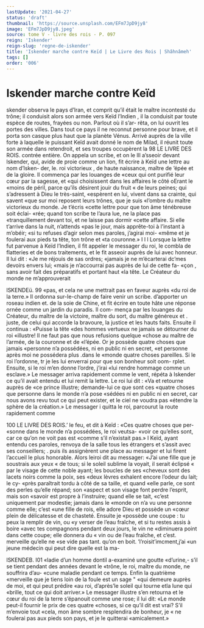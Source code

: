 ```yaml
---
lastUpdate: '2021-04-27'
status: 'draft'
thumbnail: 'https://source.unsplash.com/EFm7JpD9jy8'
image: 'EFm7JpD9jy8.jpeg'
source: tome V - livre des rois - P. 097
reign: 'Iskender'
reign-slug: 'regne-de-iskender'
title: 'Iskender marche contre Keïd | Le Livre des Rois | Shâhnâmeh'
tags: []
order: '006'
---
```


# Iskender marche contre Keïd

skender observa le pays d’lran, et comprit qu’il
était le maître incontesté du trône; il conduisit alors
son armée vers Keïd l’lndien , il la conduisit par toute
espèce de routes, frayées ou non. Parlout où il s’ar-
rêta, on lui ouvrit les portes des villes. Dans tout ce pays il ne reconnut personne pour brave, et il porta son casque plus haut que la planète Vénus. Arrivé auprès de la ville forte à laquelle le puissant Keïd
avait donné le nom de Milad, il réunit toute son armée dans retendroit, et ses troupes occupèrent la
98 LE LIVRE DES ROIS.
contrée entière. On appela un scribe, et on le lll a’sseoir devant lskender, qui, avide de proie comme un lion, fit écrire à Keïd une lettre au nom d’lsken-
der, le. roi victorieux , de haute naissance, maître de
’épée et de la gloire. Il commença par les louanges
de «ceux qui ont purifié leur cœur par la sagesse, et
«qui choisissent dans les affaires le côté oErant le
«moins de péril, parce qu’ils désirent jouir du fruit
« de leurs peines; qui s’adressent à Dieu le très-saint,
«espèrent en lui, vivent dans sa crainte, qui savent
«que sur moi reposent leurs trônes, que je suis «l’ombre du maître victorieux du monde. Je t’écris
«cette lettre pour que ton âme ténébreuse soit éclai-
«rée; quand ton scribe te l’aura lue, ne la place pas «tranquillement devant toi, et ne laisse pas dormir «cette affaire. Si elle t’arrive dans la nuit, n’attends
«pas le jour, mais apprête-toi à l’instant à m’obéir;
«si tu refuses d’agir selon mes paroles, j’agirai moi- «même et je foulerai aux pieds ta tête, ton trône et
«ta couronne.» I l
l Lorsque la lettre fut parvenue à Keïd l’lndien, il
fit appeler le messager du roi, le combla de flatteries et de bons traitements, et le fit asseoir auprès de lui avec honneur. Il lui dit : «Je me réjouis de sas ordres; «jamais je ne m’écarterai dc’mes devoirs envers lui;
«mais je n’accourrai pas auprès de lui de cette fa- «çon , sans avoir fait des préparatifs et portant haut «la tête. Le Créateur du monde ne m’approuverait

lSKENDEü. 99 «pas, et cela ne une mettrait pas en faveur auprès
«du roi de la terre.» Il ordonna sur-Ie-champ de faire venir un scribe. d’apporter un roseau indien et. de la soie de Chine, et fit écrire en toute hâte une réponse ornée comme un jardin du paradis. Il com- mença par les louanges du Créateur, du maître de
la victoire, maître du sort, du maître généreux et .
juste, de celui qui accorde la bravoure, la justice et les hauts faits. Ensuite il continua : «Puisse la tête «des hommes vertueux ne jamais se détourner du roi «illustre! Il ne faut pas que nous refusions quelque «chose au maître de l’armée, de la couronne et de
«l’épée. Or je possède quatre choses que jamais
«personne n’a possédées, ni en public ni en secret,
«et personne après moi ne possédera plus .dans le «monde quatre choses pareilles. Si le roi l’ordonne,
tr je les lui enverrai pour que son bonheur soit oom- rplet. Ensuite, si le roi m’en donne l’ordre, j’irai
«lui rendre hommage comme un esclave.»
Le messager arriva rapidement comme le vent, répéta à Iskender ce qu’il avait entendu et lui remit
la lettre. Le roi lui dit : «Va et retourne auprès de «ce prince illustre; demande-lui ce que sont ces «quatre choses que personne dans le monde n’a pose «sédées ni en public ni en secret, car nous avons
revu tout ce qui peut exister, et le ciel ne voudra pas «étendre la sphère de la création.» Le messager
i quitta le roi, parcourut la route rapidement comme

100 LE LIVRE DES ROIS.’
le feu, et dit à Keïd : «Ces quatre choses que per- «sonne dans le monde n’a possédées, le roi veutsa-
«voir ce qu’elles sont, car ce qu’on ne voit pas est «comme s’il n’existait pas.» l
Keïd, ayant entendu ces paroles, renvoya de la salle tous les étrangers et s’assit avec ses conseillers;
. puis ils assignèrent une place au messager et lui firent l’accueil le plus honorable. Alors leiroi dit au messager: «J’ai une fille que je soustrais aux yeux
« de tous; si le soleil sublime la voyait, il serait éclipsé
« par le visage de cette noble ayant; les boucles de ses «cheveux sont des lacets noirs comme la poix, ses «deux lèvres exhalent encore l’odeur du lait; le cy- «près paraîtrait tordu à côté de sa taille, et quand
«elle parle, ce sont des perles qu’elle répand; son «aspect et son visage font perdre l’esprit, mais son «savoir est propre à l’instruire; quand elle se tait, «c’est uniquement par modestie; jamais dans le «monde on n’a vu une personne comme elle; c’est
«une fille de rois, elle adore Dieu et possède un «cœur plein de délicatesse et de chasteté. Ensuite je «possède une coupe : tu peux la remplir de vin, ou «y verser de l’eau fraîche, et si tu restes assis à boire
«avec tes compagnons pendant deux jours, le vin ne «diminuera point dans cette coupe; elle donnera du « vin ou de l’eau fraîche, et c’est. merveille qu’elle ne
«se vide pas tant. qu’on en boit. ’l’roisit’imcment,j’ai
«un jeune médecin qui peut dire quelle est la ma-

lSKENDEB. I01 «ladie d’un homme dontil a-examiné une goutte
«d’urine,- s’il se tient pendant des années devant le
«trône, le roi, maître du monde, ne souffrira d’au-
«cune maladie pendant ce temps. Enfin la quatrième «merveille que je tiens loin de la foule est un sage
" «qui demeure auprès de moi, et qui peut prédire «au roi, d’après’le soleil qui tourne etla lune qui «brille, tout ce qui doit arriver.»
Le messager illustre s’en retourna et le cœur du
roi de la terre s’épanouit comme une rose; il lui dit:
«Le monde peut-il fournir le prix de ces quatre «choses, si ce qu’il dit est vrai? S’il m’envoie tout
«cela, mon âme sombre resplendira de bonheur, je
« ne foulerai pas aux pieds son pays, et je le quitterai «amicalement.»
